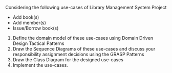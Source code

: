 Considering the following use-cases of Library Management System Project
- Add book(s)
- Add member(s)
- Issue/Borrow book(s)
1. Define the domain model of these use-cases using Domain Driven Design
Tactical Patterns 
2. Draw the Sequence Diagrams of these use-cases and discuss your
responsibility assignment decisions using the GRASP Patterns
3. Draw the Class Diagram for the designed use-cases 
4. Implement the use-cases. 
